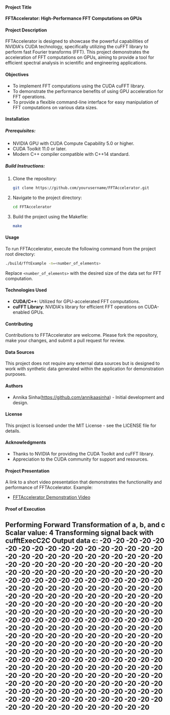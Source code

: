 

#### Project Title
**FFTAccelerator: High-Performance FFT Computations on GPUs**

#### Project Description
FFTAccelerator is designed to showcase the powerful capabilities of NVIDIA's CUDA technology, specifically utilizing the cuFFT library to perform fast Fourier transforms (FFT). This project demonstrates the acceleration of FFT computations on GPUs, aiming to provide a tool for efficient spectral analysis in scientific and engineering applications.

#### Objectives
- To implement FFT computations using the CUDA cuFFT library.
- To demonstrate the performance benefits of using GPU acceleration for FFT operations.
- To provide a flexible command-line interface for easy manipulation of FFT computations on various data sizes.

#### Installation
##### Prerequisites:
- NVIDIA GPU with CUDA Compute Capability 5.0 or higher.
- CUDA Toolkit 11.0 or later.
- Modern C++ compiler compatible with C++14 standard.

##### Build Instructions:
1. Clone the repository:
   ```bash
   git clone https://github.com/yourusername/FFTAccelerator.git
   ```
2. Navigate to the project directory:
   ```bash
   cd FFTAccelerator
   ```
3. Build the project using the Makefile:
   ```bash
   make
   ```

#### Usage
To run FFTAccelerator, execute the following command from the project root directory:
```bash
./build/fftExample -n=<number_of_elements>
```
Replace `<number_of_elements>` with the desired size of the data set for FFT computation.

#### Technologies Used
- **CUDA/C++**: Utilized for GPU-accelerated FFT computations.
- **cuFFT Library**: NVIDIA's library for efficient FFT operations on CUDA-enabled GPUs.

#### Contributing
Contributions to FFTAccelerator are welcome. Please fork the repository, make your changes, and submit a pull request for review.

#### Data Sources
This project does not require any external data sources but is designed to work with synthetic data generated within the application for demonstration purposes.

#### Authors
- Annika Sinha(https://github.com/annikaasinha) - Initial development and design.

#### License
This project is licensed under the MIT License - see the LICENSE file for details.

#### Acknowledgments
- Thanks to NVIDIA for providing the CUDA Toolkit and cuFFT library.
- Appreciation to the CUDA community for support and resources.

#### Project Presentation
A link to a short video presentation that demonstrates the functionality and performance of FFTAccelerator. Example:
- [FFTAccelerator Demonstration Video](https://youtube.com)

#### Proof of Execution
Performing Forward Transformation of a, b, and c
Scalar value: 4
Transforming signal back with cufftExecC2C
Output data c: 
-20 -20 -20 -20 -20 -20 -20 -20 -20 -20 -20 -20 -20 -20 -20 -20 
-20 -20 -20 -20 -20 -20 -20 -20 -20 -20 -20 -20 -20 -20 -20 -20 
-20 -20 -20 -20 -20 -20 -20 -20 -20 -20 -20 -20 -20 -20 -20 -20 
-20 -20 -20 -20 -20 -20 -20 -20 -20 -20 -20 -20 -20 -20 -20 -20 
-20 -20 -20 -20 -20 -20 -20 -20 -20 -20 -20 -20 -20 -20 -20 -20 
-20 -20 -20 -20 -20 -20 -20 -20 -20 -20 -20 -20 -20 -20 -20 -20 
-20 -20 -20 -20 -20 -20 -20 -20 -20 -20 -20 -20 -20 -20 -20 -20 
-20 -20 -20 -20 -20 -20 -20 -20 -20 -20 -20 -20 -20 -20 -20 -20 
-20 -20 -20 -20 -20 -20 -20 -20 -20 -20 -20 -20 -20 -20 -20 -20 
-20 -20 -20 -20 -20 -20 -20 -20 -20 -20 -20 -20 -20 -20 -20 -20 
-20 -20 -20 -20 -20 -20 -20 -20 -20 -20 -20 -20 -20 -20 -20 -20 
-20 -20 -20 -20 -20 -20 -20 -20 -20 -20 -20 -20 -20 -20 -20 -20 
-20 -20 -20 -20 -20 -20 -20 -20 -20 -20 -20 -20 -20 -20 -20 -20 
-20 -20 -20 -20 -20 -20 -20 -20 -20 -20 -20 -20 -20 -20 -20 -20 
-20 -20 -20 -20 -20 -20 -20 -20 -20 -20 -20 -20 -20 -20 -20 -20 
-20 -20 -20 -20 -20 -20 -20 -20 -20 -20 -20 -20 -20 -20 -20 -20 
----------------


